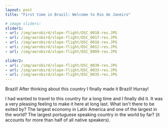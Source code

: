 ```yaml
---
layout: post
title: "First time in Brazil: Welcome to Rio de Janeiro"

# image sliders:
slider1:
- url: /img/aerobird/slope-flight/DSC_0018-res.JPG
- url: /img/aerobird/slope-flight/DSC_0017-res.JPG
- url: /img/aerobird/slope-flight/DSC_0016-res.JPG
- url: /img/aerobird/slope-flight/DSC_0012-res.JPG
- url: /img/aerobird/slope-flight/DSC_0009-res.JPG

slider2:
- url: /img/aerobird/slope-flight/DSC_0030-res.JPG
- url: /img/aerobird/slope-flight/DSC_0033-res.JPG
- url: /img/aerobird/slope-flight/DSC_0035-res.JPG
---
```


Brazil! After thinking about this country I finally made it Brazil! Hurray! 

I had wanted to travel to this country for a long time and I finally did it. It was a very pleasing feeling to make it here at long last. What isn't there to be exited by? The largest economy in Latin America and one of the largest in the world? The largest portuguese speaking country in the world by far? (it accounts for more than half of all native speakers). 



